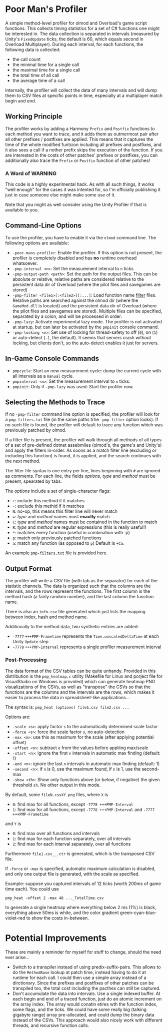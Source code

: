 # Poor Man's Profiler

A simple method-level profiler for olmod and Overload's game script functions. This collects timing statistics for a set of
C# functions one might be interested in. The data collection is separated in intervals (measured by Unity's `FixedUpdate` ticks, the
default is 60, which equals second in Overload Multiplayer). During each interval, for each functions, the following data is collected:
* the call count
* the minimal time for a single call
* the maximal time for a single call
* the total time of all call
* the average time of a call

Internally, the profiler will collect the data of many intervals and will dump them to CSV files at specific points in time,
especially at a multiplayer match begin and end.

## Working Principle

The profiler works by adding a Harmony `Prefix` and `Postfix` functions to each method you want to trace, and it adds them as outmermost pair
after all other prefixes / postfixes are applied. This means that it captures the time of the whole modified funtcion including
all prefixes and postfixes, and it also sees a call if a nother prefix skips the execution of the function. If you are interested 
in the costs of other patches' prefixes or postfixes, you can additionally also trace the `Prefix` or `Postfix` function of other
patches!

### A Word of WARNING

This code is a highly experimental hack. As with all such things, it works "well enough" for the cases it was intented for,
so I'm officially publishing it just in case someone else might make some use of it.

Note that you might as well consider using the Unity Profiler if that is available to you.

## Command-Line Options

To use the profiler, you have to enable it via the `olmod` command line. The following options are available:
* `-poor-mans-profiler`: Enable the profiler. If this option is not present, the profiler is completely disabled and has **no** runtime overhead whatsoever.
* `-pmp-interval <n>`: Set the measurement interval to `n` ticks
* `-pmp-output-path <path>`: Set the path for the output files. This can be absolute or relative, relative paths are considered relative to the
  persistent data dir of Overload (where the pilot files and savegames are stored)
* `-pmp-filter <file1>[:<file2>][:...]`: Load function name [filter](#selecting-the-methods-to-trace) files. Relative paths are searched against the olmod dir
   (where the `GameMod.dll` is located) and the persistent data dir of Overload (where the pilot files and savegames are stored). Multiple files can 
   be specified, separated by a colon, and will be processed in order.
* `-pmp-lazy`: Activate experimental lazy mode. The profiler is not activated at startup, but can later be activated by the `pmpinit` console command.
* `-pmp-locking <n>`: Set use of locking for thread-safety to off (`0`), on (`1`) or auto-detect (`-1`, the default). 
  It seems that servers crash without locking, but clients don't, so the auto-detect enables it just for servers.

## In-Game Console Commands

* `pmpcycle`: Start an new measurement cycle: dump the current cycle with all intervals as a `manual` cycle.
* `pmpinterval <n>`: Set the measurement interval to `n` ticks.
* `pmpinit`: Only if `-pmp-lazy` was used: Start the profiler now.

## Selecting the Methods to Trace

If no `-pmp-filter` command line option is specified, the profiler will look for a `pmp-filters.txt` file (in the same paths trhe `-pmp-filter` 
option looks). If no such file is found, the profiler will default to trace any function which was previously patched by olmod.

If a filter file is present, the profiler will walk through all methods of all types of a set of pre-defined dotnet assebmlies
(olmod's, the game's and Unity's) and apply the filters in-order. As soons as a match filter line (excluding or including this function)
is found, it is applied, and the search continues with the next method.

The filter file syntax is one entry per line, lines beginning with `#` are ignored as comments.
For each line, the fields _options_, _type_ and _method_ must be present, spearated by tabs.

The _options_ include a set of single-character flags:
* `+`: include this method if it matches
* `-`: exclude this methid if it matches
* `N`: no-op, this means this filter line will never match
* `=`: _type_ and _method_ names must **exactly** match
* `C`: _type_ and _method_ names must be contained in the function to match
* `R`: _type_ and _method_ are regular expressions (this is really useful!)
* `*`: matches every function (useful in combination with `p)
* `p`: match only previously patched functions
* `a`: match any function (as opposed to `p`)
Default is `+Ca`.

An example [`pmp-filters.txt`](/PoorMansProfiler/pmp-filters.txt) file is provided here.

## Output Format

The profiler will write a CSV file (with tab as the separator) for each of the statistic channels.
The data is organized such that the columns are the intervals, and the rows represent the functions.
The first column is the method hash (a fairly random number), and the last column the function name.

There is also an `info.csv` file generated which just lists the mapping between index,
hash and method name.

Additionally to the method data, two synthetic entries are added:
* `-7777` `+++PMP-Frametime` represents the `Time.unscaledDeltaTime` at each Unity `Update` step
* `-7778` `+++PMP-Interval` represents a single profiler measurement interval

### Post-Processing 

The data format of the CSV tables can be quite unhandy. Provided in this distribution is the
`pmp_heatmap.c` utility (Makefile for Linux and porject file for VisualStudio on Windows
is provided) which can generate heatmap PNG visualizations of the CSVs, as well as
"transpose" the CSVs so that the functions are the columns and the intervals are the rows,
which makes it easier to process the data in spreadsheet-like applications...

The syntax is: `pmp_heat [options] file1.csv file2.csv ...`

Options are:
* `-scale <s>`: apply factor `s` to the automatically determined scale factor
* `-force <s>`: force the scale factor `s`, no auto-detection
* `-max <m>`: use this as maximum for the scale (after applying potential offset)
* `-offset <o>`: subtract `o` from the values before appliing max/scale
* `-start <n>`: ignore the first `n` intervals in automatic max finding (default: 1)
* `-end <n>`: ignore the last `n` intervals in automatic max finding (default: 1)
* `-second <n>`: if `n` is 0, use the maximum found, if `n` is 1, use the second-max
* `-show <th>`: Show only functions above (or below, if negative) the given threshold `sh`. No other output in this mode.
  
By default, some `fileN.csvXY.png` files, where `X` is
* `0`: find max for all functions, except `-7778 +++PMP-Interval`
* `1`: find max for all functions, except `-7778 +++PMP-Interval` and `-7777 +++PMP-Frametime`

and `Y` is

* `0`: find max over all functions and intervals
* `1`: find max for each function separately, over all intervals
* `2`: find max for each interval separately, over all functions

Furthermore `file1.csv__.ctr` is generated, which is the transposed CSV file.

If `-force` or `-max` is specified, automatic maximum calculation is disabled, and only one output file
is generated, with the scale as specified.
  
Example: suppose you captured intervals of 12 ticks (worth 200ms of game time each). You could use

```
pmp_heat -offset 2 -max 48 ..._TotalTime.csv
```

to generate a single heatmap where everything below 2 ms (1%)
is black, everything above 50ms is white, and the color gradient green-cyan-blue-violet-red to show
the costs in-between.
  
# Potential Improvements

These are mainly a reminder for myself for stuff to change, should the need ever arise...
* Switch to a transpiler instead of using predix-suffix-pairs. This allows to do the `MethodBase` lookup at patch 
  time, instead having to do it at runtime for each call. I could then use a simple array instead of a dirctionary.
  Since the prefixes and postfixes of other patches can be transpiled too, the total cost including the 
  pacthes can still be captured.
* Don't accumulate the data into intervals. Use a single indexed buffer. At each begin and end of a traced function,
  just do an atomic increment on the array index. The array would conatin etires wth the function index, some flags, and the
  ticks. We could have some really big (talking gigabyte range) array pre-allocated, and could dump the binary data
  instead of the CSVs.  This approach would also nicely work with different threads, and recursive function calls.
  
